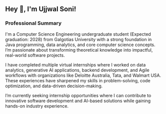 ## Hey 👋, I'm Ujjwal Soni!
### Professional Summary  
I'm a Computer Science Engineering undergraduate student (Expected graduation: 2028) from Galgotias University with a strong foundation in Java programming, data analytics, and core computer science concepts. I’m passionate about transforming theoretical knowledge into impactful, real-world software projects.

I have completed multiple virtual internships where I worked on data analytics, generative AI applications, backend development, and Agile workflows with organizations like Deloitte Australia, Tata, and Walmart USA. These experiences have sharpened my skills in problem-solving, code optimization, and data-driven decision-making.

I’m currently seeking internship opportunities where I can contribute to innovative software development and AI-based solutions while gaining hands-on industry experience.  
  
<br/> 
